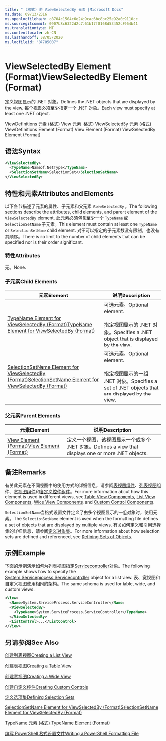 ```yaml
---
title: " (格式) 的 ViewSelectedBy 元素 |Microsoft Docs"
ms.date: 09/13/2016
ms.openlocfilehash: c8704c1504c6e24c9cac6bc8bc25e92a0d9110cc
ms.sourcegitcommit: 0907b8c6322d2c7c61b17f8168d53452c8964b41
ms.translationtype: MT
ms.contentlocale: zh-CN
ms.lasthandoff: 08/05/2020
ms.locfileid: "87785007"
---
```

# <a name="viewselectedby-element-format"></a><span data-ttu-id="46ff9-102">ViewSelectedBy Element (Format)</span><span class="sxs-lookup"><span data-stu-id="46ff9-102">ViewSelectedBy Element (Format)</span></span>

<span data-ttu-id="46ff9-103">定义视图显示的 .NET 对象。</span><span class="sxs-lookup"><span data-stu-id="46ff9-103">Defines the .NET objects that are displayed by the view.</span></span> <span data-ttu-id="46ff9-104">每个视图必须至少指定一个 .NET 对象。</span><span class="sxs-lookup"><span data-stu-id="46ff9-104">Each view must specify at least one .NET object.</span></span>

<span data-ttu-id="46ff9-105">ViewDefinitions 元素 (格式) View 元素 (格式) ViewSelectedBy 元素 (格式) </span><span class="sxs-lookup"><span data-stu-id="46ff9-105">ViewDefinitions Element (Format) View Element (Format) ViewSelectedBy Element (Format)</span></span>

## <a name="syntax"></a><span data-ttu-id="46ff9-106">语法</span><span class="sxs-lookup"><span data-stu-id="46ff9-106">Syntax</span></span>

```xml
<ViewSelectedBy>
  <TypeName>Nameof.NetType</TypeName>
  <SelectionSetName>SelectionSet</SelectionSetName>
</ViewSelectedBy>
```

## <a name="attributes-and-elements"></a><span data-ttu-id="46ff9-107">特性和元素</span><span class="sxs-lookup"><span data-stu-id="46ff9-107">Attributes and Elements</span></span>

<span data-ttu-id="46ff9-108">以下各节描述了元素的属性、子元素和父元素 `ViewSelectedBy` 。</span><span class="sxs-lookup"><span data-stu-id="46ff9-108">The following sections describe the attributes, child elements, and parent element of the `ViewSelectedBy` element.</span></span> <span data-ttu-id="46ff9-109">此元素必须包含至少一个 `TypeName` 或 `SelectionSetName` 子元素。</span><span class="sxs-lookup"><span data-stu-id="46ff9-109">This element must contain at least one `TypeName` or `SelectionSetName` child element.</span></span> <span data-ttu-id="46ff9-110">对于可以指定的子元素数没有限制，也没有其顺序。</span><span class="sxs-lookup"><span data-stu-id="46ff9-110">There is no limit to the number of child elements that can be specified nor is their order significant.</span></span>

### <a name="attributes"></a><span data-ttu-id="46ff9-111">特性</span><span class="sxs-lookup"><span data-stu-id="46ff9-111">Attributes</span></span>

<span data-ttu-id="46ff9-112">无。</span><span class="sxs-lookup"><span data-stu-id="46ff9-112">None.</span></span>

### <a name="child-elements"></a><span data-ttu-id="46ff9-113">子元素</span><span class="sxs-lookup"><span data-stu-id="46ff9-113">Child Elements</span></span>

|<span data-ttu-id="46ff9-114">元素</span><span class="sxs-lookup"><span data-stu-id="46ff9-114">Element</span></span>|<span data-ttu-id="46ff9-115">说明</span><span class="sxs-lookup"><span data-stu-id="46ff9-115">Description</span></span>|
|-------------|-----------------|
|[<span data-ttu-id="46ff9-116">TypeName Element for ViewSelectedBy (Format)</span><span class="sxs-lookup"><span data-stu-id="46ff9-116">TypeName Element for ViewSelectedBy (Format)</span></span>](./typename-element-for-viewselectedby-format.md)|<span data-ttu-id="46ff9-117">可选元素。</span><span class="sxs-lookup"><span data-stu-id="46ff9-117">Optional element.</span></span><br /><br /> <span data-ttu-id="46ff9-118">指定视图显示的 .NET 对象。</span><span class="sxs-lookup"><span data-stu-id="46ff9-118">Specifies a .NET object that is displayed by the view.</span></span>|
|[<span data-ttu-id="46ff9-119">SelectionSetName Element for ViewSelectedBy (Format)</span><span class="sxs-lookup"><span data-stu-id="46ff9-119">SelectionSetName Element for ViewSelectedBy (Format)</span></span>](./selectionsetname-element-for-viewselectedby-format.md)|<span data-ttu-id="46ff9-120">可选元素。</span><span class="sxs-lookup"><span data-stu-id="46ff9-120">Optional element.</span></span><br /><br /> <span data-ttu-id="46ff9-121">指定视图显示的一组 .NET 对象。</span><span class="sxs-lookup"><span data-stu-id="46ff9-121">Specifies a set of .NET objects that are displayed by the view.</span></span>|

### <a name="parent-elements"></a><span data-ttu-id="46ff9-122">父元素</span><span class="sxs-lookup"><span data-stu-id="46ff9-122">Parent Elements</span></span>

|<span data-ttu-id="46ff9-123">元素</span><span class="sxs-lookup"><span data-stu-id="46ff9-123">Element</span></span>|<span data-ttu-id="46ff9-124">说明</span><span class="sxs-lookup"><span data-stu-id="46ff9-124">Description</span></span>|
|-------------|-----------------|
|[<span data-ttu-id="46ff9-125">View Element (Format)</span><span class="sxs-lookup"><span data-stu-id="46ff9-125">View Element (Format)</span></span>](./view-element-format.md)|<span data-ttu-id="46ff9-126">定义一个视图，该视图显示一个或多个 .NET 对象。</span><span class="sxs-lookup"><span data-stu-id="46ff9-126">Defines a view that displays one or more .NET objects.</span></span>|

## <a name="remarks"></a><span data-ttu-id="46ff9-127">备注</span><span class="sxs-lookup"><span data-stu-id="46ff9-127">Remarks</span></span>

<span data-ttu-id="46ff9-128">有关此元素在不同视图中的使用方式的详细信息，请参阅[表视图组件](./creating-a-table-view.md)、[列表视图](./creating-a-list-view.md)组件、[宽视图组件](./creating-a-wide-view.md)和[自定义控件组件](./creating-custom-controls.md)。</span><span class="sxs-lookup"><span data-stu-id="46ff9-128">For more information about how this element is used in different views, see [Table View Components](./creating-a-table-view.md), [List View Components](./creating-a-list-view.md), [Wide View Components](./creating-a-wide-view.md), and [Custom Control Components](./creating-custom-controls.md).</span></span>

<span data-ttu-id="46ff9-129">`SelectionSetName`当格式设置文件定义了由多个视图显示的一组对象时，使用元素。</span><span class="sxs-lookup"><span data-stu-id="46ff9-129">The `SelectionSetName` element is used when the formatting file defines a set of objects that are displayed by multiple views.</span></span> <span data-ttu-id="46ff9-130">有关如何定义和引用选择集的详细信息，请参阅[定义对象集](./defining-selection-sets.md)。</span><span class="sxs-lookup"><span data-stu-id="46ff9-130">For more information about how selection sets are defined and referenced, see [Defining Sets of Objects](./defining-selection-sets.md).</span></span>

## <a name="example"></a><span data-ttu-id="46ff9-131">示例</span><span class="sxs-lookup"><span data-stu-id="46ff9-131">Example</span></span>

<span data-ttu-id="46ff9-132">下面的示例演示如何为列表视图指定[Servicecontroller](/dotnet/api/System.ServiceProcess.ServiceController)对象。</span><span class="sxs-lookup"><span data-stu-id="46ff9-132">The following example shows how to specify the [System.Serviceprocess.Servicecontroller](/dotnet/api/System.ServiceProcess.ServiceController) object for a list view.</span></span> <span data-ttu-id="46ff9-133">表、宽视图和自定义视图使用相同的架构。</span><span class="sxs-lookup"><span data-stu-id="46ff9-133">The same schema is used for table, wide, and custom views.</span></span>

```xml
<View>
  <Name>System.ServiceProcess.ServiceController</Name>
  <ViewSelectedBy>
    <TypeName>System.ServiceProcess.ServiceController</TypeName>
  </ViewSelectedBy>
  <ListControl>...</ListControl>
</View>
```

## <a name="see-also"></a><span data-ttu-id="46ff9-134">另请参阅</span><span class="sxs-lookup"><span data-stu-id="46ff9-134">See Also</span></span>

[<span data-ttu-id="46ff9-135">创建列表视图</span><span class="sxs-lookup"><span data-stu-id="46ff9-135">Creating a List View</span></span>](./creating-a-list-view.md)

[<span data-ttu-id="46ff9-136">创建表视图</span><span class="sxs-lookup"><span data-stu-id="46ff9-136">Creating a Table View</span></span>](./creating-a-table-view.md)

[<span data-ttu-id="46ff9-137">创建宽视图</span><span class="sxs-lookup"><span data-stu-id="46ff9-137">Creating a Wide View</span></span>](./creating-a-wide-view.md)

[<span data-ttu-id="46ff9-138">创建自定义控件</span><span class="sxs-lookup"><span data-stu-id="46ff9-138">Creating Custom Controls</span></span>](./creating-custom-controls.md)

[<span data-ttu-id="46ff9-139">定义选项集</span><span class="sxs-lookup"><span data-stu-id="46ff9-139">Defining Selection Sets</span></span>](./defining-selection-sets.md)

[<span data-ttu-id="46ff9-140">SelectionSetName Element for ViewSelectedBy (Format)</span><span class="sxs-lookup"><span data-stu-id="46ff9-140">SelectionSetName Element for ViewSelectedBy (Format)</span></span>](./selectionsetname-element-for-viewselectedby-format.md)

[<span data-ttu-id="46ff9-141">TypeName 元素 (格式) </span><span class="sxs-lookup"><span data-stu-id="46ff9-141">TypeName Element (Format)</span></span>](./typename-element-for-viewselectedby-format.md)

[<span data-ttu-id="46ff9-142">编写 PowerShell 格式设置文件</span><span class="sxs-lookup"><span data-stu-id="46ff9-142">Writing a PowerShell Formatting File</span></span>](./writing-a-powershell-formatting-file.md)
